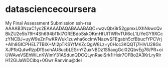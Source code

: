 # datasciencecoursera
My Final Assessment Submission
ssh-rsa AAAAB3NzaC1yc2EAAAADAQABAAABAQC+wzvQb/8r52gpmxUXhNkwcQvBkZU2e5b79H4Sh694b11kl7GREBdoSskOKmHfUlTWRvTUl6oL1LiYeGY9XCczYNCBJ+uyW9eZnFwKRWuk1zuwha6oclmVNazwSFEgabh5cfBbucfYPCVrj+AIh8GICPHEL7TBIX+Ml2pTKSYfM/lZcQgW8Lz+y0Hcc3KQQTj7HlVU28GxXJPfbQutwRzpDfSsohAU8ucbLESrnYZuxNBDz1S5axgGcl02QbvEg76/PR+oiUWAveVSEhWiLnKWimY31ASdunQDCQLynRaeiSrk1IHxir7OFBo2A3KrLryRIrH12GlJaWDCibq+0Gwr Ranvinu@del

